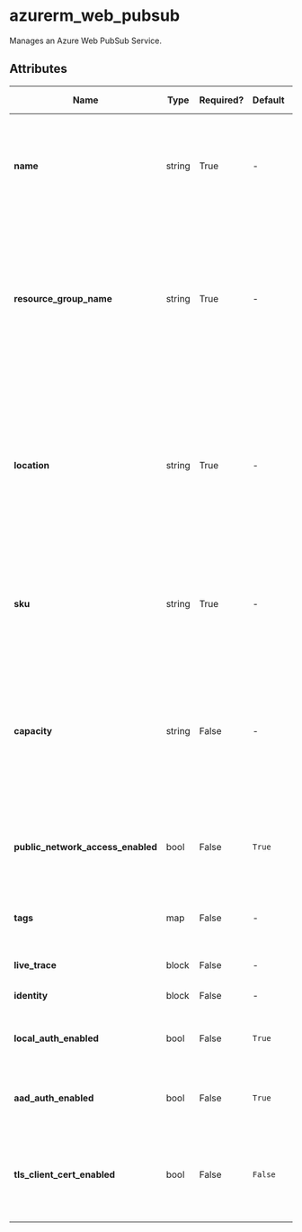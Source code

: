 # azurerm_web_pubsub

Manages an Azure Web PubSub Service.

## Attributes

| Name | Type | Required? | Default  | possible values | Description |
| ---- | ---- | --------- | -------- | ----------- | ----------- |
| **name** | string | True | -  |  -  | The name of the Web PubSub service. Changing this forces a new resource to be created. | 
| **resource_group_name** | string | True | -  |  -  | The name of the resource group in which to create the Web PubSub service. Changing this forces a new resource to be created. | 
| **location** | string | True | -  |  -  | Specifies the supported Azure location where the Web PubSub service exists. Changing this forces a new resource to be created. | 
| **sku** | string | True | -  |  `Free_F1`, `Standard_S1`, `Premium_P1`  | Specifies which SKU to use. Possible values are `Free_F1`, `Standard_S1`, and `Premium_P1`. | 
| **capacity** | string | False | -  |  `1`, `2`, `5`, `10`, `20`, `50`, `100`  | Specifies the number of units associated with this Web PubSub resource. Valid values are: Free: `1`, Standard: `1`, `2`, `5`, `10`, `20`, `50`, `100`. | 
| **public_network_access_enabled** | bool | False | `True`  |  -  | Whether to enable public network access? Defaults to `true`. | 
| **tags** | map | False | -  |  -  | A mapping of tags to assign to the resource. | 
| **live_trace** | block | False | -  |  -  | A `live_trace` block. | 
| **identity** | block | False | -  |  -  | An `identity` block. | 
| **local_auth_enabled** | bool | False | `True`  |  -  | Whether to enable local auth? Defaults to `true`. | 
| **aad_auth_enabled** | bool | False | `True`  |  -  | Whether to enable AAD auth? Defaults to `true`. | 
| **tls_client_cert_enabled** | bool | False | `False`  |  -  | Whether to request client certificate during TLS handshake? Defaults to `false`. | 

